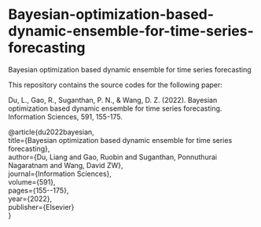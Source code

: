 # Bayesian-optimization-based-dynamic-ensemble-for-time-series-forecasting
Bayesian optimization based dynamic ensemble for time series forecasting

This repository contains the source codes for the following paper:

Du, L., Gao, R., Suganthan, P. N., & Wang, D. Z. (2022). Bayesian optimization based dynamic ensemble for time series forecasting. Information Sciences, 591, 155-175.

@article{du2022bayesian,  
  title={Bayesian optimization based dynamic ensemble for time series forecasting},  
  author={Du, Liang and Gao, Ruobin and Suganthan, Ponnuthurai Nagaratnam and Wang, David ZW},  
  journal={Information Sciences},  
  volume={591},  
  pages={155--175},  
  year={2022},  
  publisher={Elsevier}  
}  
